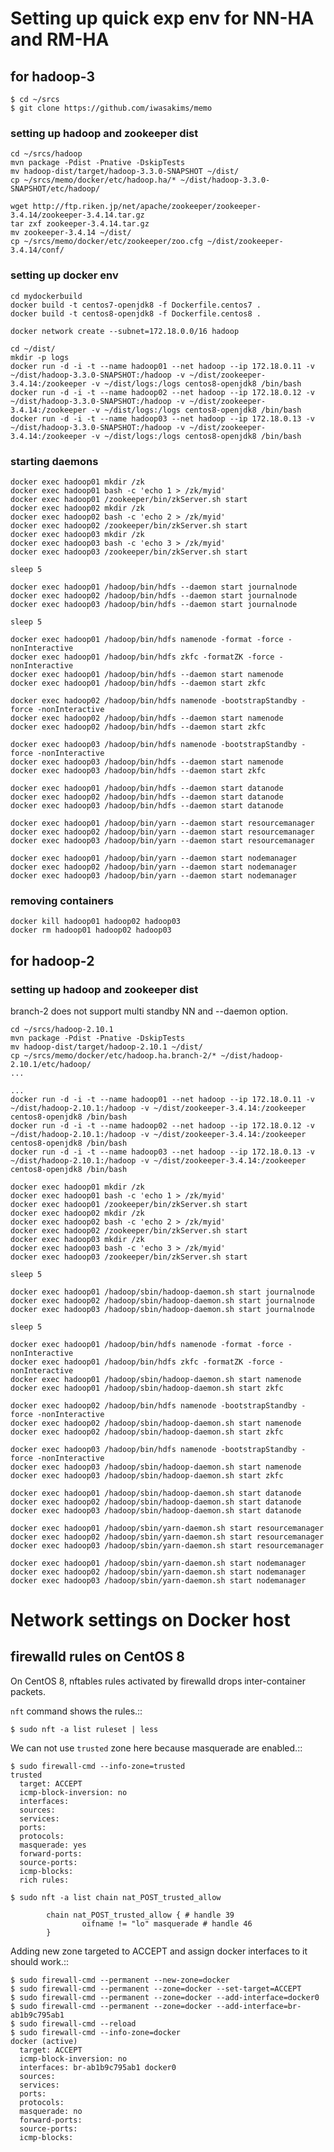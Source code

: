 Setting up quick exp env for NN-HA and RM-HA
============================================

for hadoop-3
------------

````
$ cd ~/srcs
$ git clone https://github.com/iwasakims/memo
````

### setting up hadoop and zookeeper dist

````
cd ~/srcs/hadoop
mvn package -Pdist -Pnative -DskipTests
mv hadoop-dist/target/hadoop-3.3.0-SNAPSHOT ~/dist/
cp ~/srcs/memo/docker/etc/hadoop.ha/* ~/dist/hadoop-3.3.0-SNAPSHOT/etc/hadoop/

wget http://ftp.riken.jp/net/apache/zookeeper/zookeeper-3.4.14/zookeeper-3.4.14.tar.gz
tar zxf zookeeper-3.4.14.tar.gz
mv zookeeper-3.4.14 ~/dist/
cp ~/srcs/memo/docker/etc/zookeeper/zoo.cfg ~/dist/zookeeper-3.4.14/conf/
````

### setting up docker env

```
cd mydockerbuild
docker build -t centos7-openjdk8 -f Dockerfile.centos7 .
docker build -t centos8-openjdk8 -f Dockerfile.centos8 .

docker network create --subnet=172.18.0.0/16 hadoop

cd ~/dist/
mkdir -p logs
docker run -d -i -t --name hadoop01 --net hadoop --ip 172.18.0.11 -v ~/dist/hadoop-3.3.0-SNAPSHOT:/hadoop -v ~/dist/zookeeper-3.4.14:/zookeeper -v ~/dist/logs:/logs centos8-openjdk8 /bin/bash
docker run -d -i -t --name hadoop02 --net hadoop --ip 172.18.0.12 -v ~/dist/hadoop-3.3.0-SNAPSHOT:/hadoop -v ~/dist/zookeeper-3.4.14:/zookeeper -v ~/dist/logs:/logs centos8-openjdk8 /bin/bash
docker run -d -i -t --name hadoop03 --net hadoop --ip 172.18.0.13 -v ~/dist/hadoop-3.3.0-SNAPSHOT:/hadoop -v ~/dist/zookeeper-3.4.14:/zookeeper -v ~/dist/logs:/logs centos8-openjdk8 /bin/bash
```

### starting daemons

```
docker exec hadoop01 mkdir /zk
docker exec hadoop01 bash -c 'echo 1 > /zk/myid'
docker exec hadoop01 /zookeeper/bin/zkServer.sh start
docker exec hadoop02 mkdir /zk
docker exec hadoop02 bash -c 'echo 2 > /zk/myid'
docker exec hadoop02 /zookeeper/bin/zkServer.sh start
docker exec hadoop03 mkdir /zk
docker exec hadoop03 bash -c 'echo 3 > /zk/myid'
docker exec hadoop03 /zookeeper/bin/zkServer.sh start

sleep 5

docker exec hadoop01 /hadoop/bin/hdfs --daemon start journalnode
docker exec hadoop02 /hadoop/bin/hdfs --daemon start journalnode
docker exec hadoop03 /hadoop/bin/hdfs --daemon start journalnode

sleep 5

docker exec hadoop01 /hadoop/bin/hdfs namenode -format -force -nonInteractive
docker exec hadoop01 /hadoop/bin/hdfs zkfc -formatZK -force -nonInteractive
docker exec hadoop01 /hadoop/bin/hdfs --daemon start namenode
docker exec hadoop01 /hadoop/bin/hdfs --daemon start zkfc

docker exec hadoop02 /hadoop/bin/hdfs namenode -bootstrapStandby -force -nonInteractive
docker exec hadoop02 /hadoop/bin/hdfs --daemon start namenode
docker exec hadoop02 /hadoop/bin/hdfs --daemon start zkfc

docker exec hadoop03 /hadoop/bin/hdfs namenode -bootstrapStandby -force -nonInteractive
docker exec hadoop03 /hadoop/bin/hdfs --daemon start namenode
docker exec hadoop03 /hadoop/bin/hdfs --daemon start zkfc

docker exec hadoop01 /hadoop/bin/hdfs --daemon start datanode
docker exec hadoop02 /hadoop/bin/hdfs --daemon start datanode
docker exec hadoop03 /hadoop/bin/hdfs --daemon start datanode

docker exec hadoop01 /hadoop/bin/yarn --daemon start resourcemanager
docker exec hadoop02 /hadoop/bin/yarn --daemon start resourcemanager
docker exec hadoop03 /hadoop/bin/yarn --daemon start resourcemanager

docker exec hadoop01 /hadoop/bin/yarn --daemon start nodemanager
docker exec hadoop02 /hadoop/bin/yarn --daemon start nodemanager
docker exec hadoop03 /hadoop/bin/yarn --daemon start nodemanager
```

### removing containers

```
docker kill hadoop01 hadoop02 hadoop03
docker rm hadoop01 hadoop02 hadoop03
```


for hadoop-2
------------

### setting up hadoop and zookeeper dist

branch-2 does not support multi standby NN and --daemon option.

````
cd ~/srcs/hadoop-2.10.1
mvn package -Pdist -Pnative -DskipTests
mv hadoop-dist/target/hadoop-2.10.1 ~/dist/
cp ~/srcs/memo/docker/etc/hadoop.ha.branch-2/* ~/dist/hadoop-2.10.1/etc/hadoop/
...
````


````
...
docker run -d -i -t --name hadoop01 --net hadoop --ip 172.18.0.11 -v ~/dist/hadoop-2.10.1:/hadoop -v ~/dist/zookeeper-3.4.14:/zookeeper centos8-openjdk8 /bin/bash
docker run -d -i -t --name hadoop02 --net hadoop --ip 172.18.0.12 -v ~/dist/hadoop-2.10.1:/hadoop -v ~/dist/zookeeper-3.4.14:/zookeeper centos8-openjdk8 /bin/bash
docker run -d -i -t --name hadoop03 --net hadoop --ip 172.18.0.13 -v ~/dist/hadoop-2.10.1:/hadoop -v ~/dist/zookeeper-3.4.14:/zookeeper centos8-openjdk8 /bin/bash
````

````
docker exec hadoop01 mkdir /zk
docker exec hadoop01 bash -c 'echo 1 > /zk/myid'
docker exec hadoop01 /zookeeper/bin/zkServer.sh start
docker exec hadoop02 mkdir /zk
docker exec hadoop02 bash -c 'echo 2 > /zk/myid'
docker exec hadoop02 /zookeeper/bin/zkServer.sh start
docker exec hadoop03 mkdir /zk
docker exec hadoop03 bash -c 'echo 3 > /zk/myid'
docker exec hadoop03 /zookeeper/bin/zkServer.sh start

sleep 5

docker exec hadoop01 /hadoop/sbin/hadoop-daemon.sh start journalnode
docker exec hadoop02 /hadoop/sbin/hadoop-daemon.sh start journalnode
docker exec hadoop03 /hadoop/sbin/hadoop-daemon.sh start journalnode

sleep 5

docker exec hadoop01 /hadoop/bin/hdfs namenode -format -force -nonInteractive
docker exec hadoop01 /hadoop/bin/hdfs zkfc -formatZK -force -nonInteractive
docker exec hadoop01 /hadoop/sbin/hadoop-daemon.sh start namenode
docker exec hadoop01 /hadoop/sbin/hadoop-daemon.sh start zkfc

docker exec hadoop02 /hadoop/bin/hdfs namenode -bootstrapStandby -force -nonInteractive
docker exec hadoop02 /hadoop/sbin/hadoop-daemon.sh start namenode
docker exec hadoop02 /hadoop/sbin/hadoop-daemon.sh start zkfc

docker exec hadoop03 /hadoop/bin/hdfs namenode -bootstrapStandby -force -nonInteractive
docker exec hadoop03 /hadoop/sbin/hadoop-daemon.sh start namenode
docker exec hadoop03 /hadoop/sbin/hadoop-daemon.sh start zkfc

docker exec hadoop01 /hadoop/sbin/hadoop-daemon.sh start datanode
docker exec hadoop02 /hadoop/sbin/hadoop-daemon.sh start datanode
docker exec hadoop03 /hadoop/sbin/hadoop-daemon.sh start datanode

docker exec hadoop01 /hadoop/sbin/yarn-daemon.sh start resourcemanager
docker exec hadoop02 /hadoop/sbin/yarn-daemon.sh start resourcemanager
docker exec hadoop03 /hadoop/sbin/yarn-daemon.sh start resourcemanager

docker exec hadoop01 /hadoop/sbin/yarn-daemon.sh start nodemanager
docker exec hadoop02 /hadoop/sbin/yarn-daemon.sh start nodemanager
docker exec hadoop03 /hadoop/sbin/yarn-daemon.sh start nodemanager
````


Network settings on Docker host
===============================

firewalld rules on CentOS 8
---------------------------

On CentOS 8, nftables rules activated by firewalld drops inter-container packets.

`nft` command shows the rules.::

    $ sudo nft -a list ruleset | less

We can not use `trusted` zone here because masquerade are enabled.::

    $ sudo firewall-cmd --info-zone=trusted
    trusted
      target: ACCEPT
      icmp-block-inversion: no
      interfaces: 
      sources: 
      services: 
      ports: 
      protocols: 
      masquerade: yes
      forward-ports: 
      source-ports: 
      icmp-blocks: 
      rich rules: 
    
    $ sudo nft -a list chain nat_POST_trusted_allow
    
            chain nat_POST_trusted_allow { # handle 39
                    oifname != "lo" masquerade # handle 46
            }
  
Adding new zone targeted to ACCEPT and assign docker interfaces to it should work.::

    $ sudo firewall-cmd --permanent --new-zone=docker
    $ sudo firewall-cmd --permanent --zone=docker --set-target=ACCEPT
    $ sudo firewall-cmd --permanent --zone=docker --add-interface=docker0
    $ sudo firewall-cmd --permanent --zone=docker --add-interface=br-ab1b9c795ab1
    $ sudo firewall-cmd --reload
    $ sudo firewall-cmd --info-zone=docker
    docker (active)
      target: ACCEPT
      icmp-block-inversion: no
      interfaces: br-ab1b9c795ab1 docker0
      sources: 
      services: 
      ports: 
      protocols: 
      masquerade: no
      forward-ports: 
      source-ports: 
      icmp-blocks: 

